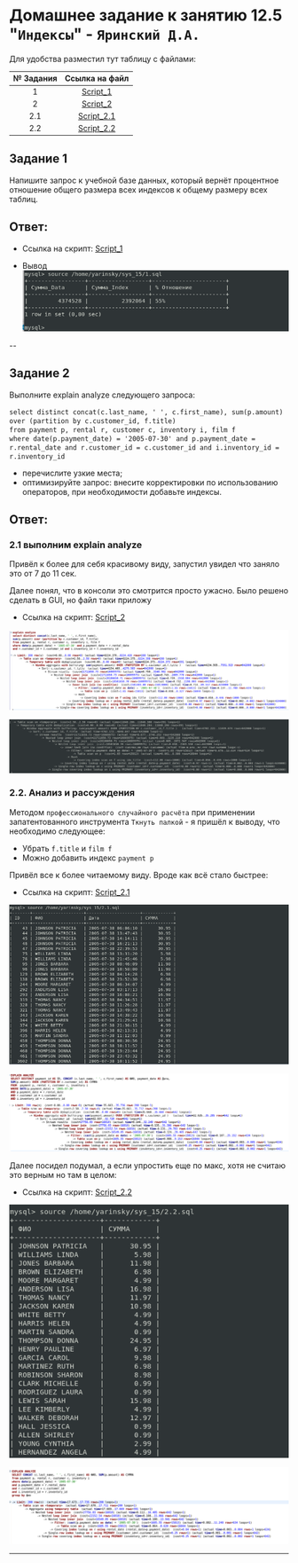 # Домашнее задание к занятию 12.5 "`Индексы`" - `Яринский Д.А.`

Для удобства разместил тут таблицу с файлами:

| № Задания   | Ссылка на файл               | 
|:-----------:|:----------------------------:|
| 1           | [Script_1](script/1.sql)     |
| 2           | [Script_2](script/2.sql)     |
| 2.1         | [Script_2.1](script/2.1.sql) |
| 2.2         | [Script_2.2](script/2.2.sql) |

## Задание 1

Напишите запрос к учебной базе данных, который вернёт процентное отношение общего размера всех индексов к общему размеру всех таблиц.

## Ответ: 


- Сcылка на скрипт: [Script_1](script/1.sql)
  
- Вывод
![](img/1.png)

--

## Задание 2

Выполните explain analyze следующего запроса:

```
select distinct concat(c.last_name, ' ', c.first_name), sum(p.amount) over (partition by c.customer_id, f.title)
from payment p, rental r, customer c, inventory i, film f
where date(p.payment_date) = '2005-07-30' and p.payment_date = r.rental_date and r.customer_id = c.customer_id and i.inventory_id = r.inventory_id
```
- перечислите узкие места;
- оптимизируйте запрос: внесите корректировки по использованию операторов, при необходимости добавьте индексы.

## Ответ: 

### 2.1  выполним explain analyze

Привёл к более для себя красивому виду, запустил увидел что заняло это от 7 до 11 сек.

Далее понял, что в консоли это смотрится просто ужасно. Было решено сделать в GUI, но файл таки приложу

- Сcылка на скрипт: [Script_2](script/2.sql)

![](img/2.png)

![](img/2.1.png)

### 2.2. Анализ и рассуждения

Методом `профессионального случайного расчёта` при применении запатентованного инструмента `Ткнуть палкой` - я пришёл к выводу, что необходимо следующее:

- Убрать `f.title` и `film f`
- Можно добавить индекс `payment p`

Привёл все к более читаемому виду. Вроде как всё стало быстрее:


- Сcылка на скрипт: [Script_2.1](script/2.1.sql)

![](img/2.2.png)

![](img/2.3.png)

Далее посидел подумал, а если упростить еще по макс, хотя не считаю это верным но там в целом:

- Сcылка на скрипт: [Script_2.2](script/2.2.sql)

![](img/2.4.png)

![](img/2.5.png)



---


